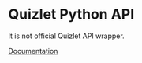 # Quizlet Python API

It is not official Quizlet API wrapper.


[Documentation](http://quizlet.readthedocs.io/en/latest/)